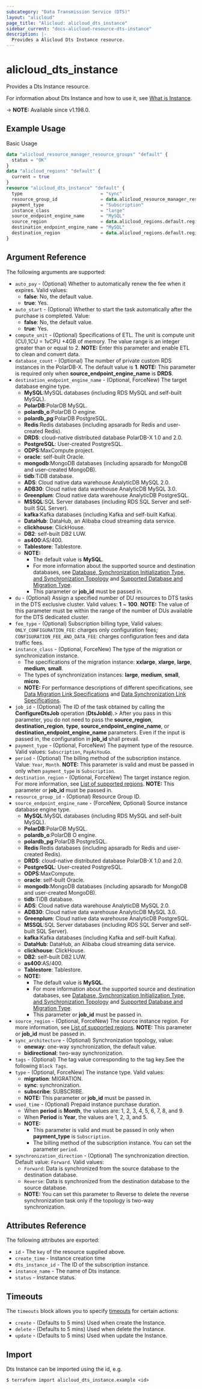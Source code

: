 ```yaml
---
subcategory: "Data Transmission Service (DTS)"
layout: "alicloud"
page_title: "Alicloud: alicloud_dts_instance"
sidebar_current: "docs-alicloud-resource-dts-instance"
description: |-
  Provides a Alicloud Dts Instance resource.
---
```


# alicloud_dts_instance

Provides a Dts Instance resource.

For information about Dts Instance and how to use it, see [What is Instance](https://www.alibabacloud.com/help/en/data-transmission-service/latest/createdtsinstance).

-> **NOTE:** Available since v1.198.0.

## Example Usage

Basic Usage

```terraform
data "alicloud_resource_manager_resource_groups" "default" {
  status = "OK"
}
data "alicloud_regions" "default" {
  current = true
}
resource "alicloud_dts_instance" "default" {
  type                             = "sync"
  resource_group_id                = data.alicloud_resource_manager_resource_groups.default.ids.0
  payment_type                     = "Subscription"
  instance_class                   = "large"
  source_endpoint_engine_name      = "MySQL"
  source_region                    = data.alicloud_regions.default.regions.0.id
  destination_endpoint_engine_name = "MySQL"
  destination_region               = data.alicloud_regions.default.regions.0.id
}
```

## Argument Reference

The following arguments are supported:
* `auto_pay` - (Optional) Whether to automatically renew the fee when it expires. Valid values:
  - **false**: No, the default value.
  - **true**: Yes.
* `auto_start` - (Optional) Whether to start the task automatically after the purchase is completed. Value:
  - **false**: No, the default value.
  - **true**: Yes.
* `compute_unit` - (Optional) Specifications of ETL. The unit is compute unit (CU),1CU = 1vCPU +4GB of memory. The value range is an integer greater than or equal to 2. **NOTE:** Enter this parameter and enable ETL to clean and convert data. 
* `database_count` - (Optional) The number of private custom RDS instances in the PolarDB-X. The default value is **1**. **NOTE:** This parameter is required only when **source_endpoint_engine_name** is **DRDS**.
* `destination_endpoint_engine_name` - (Optional, ForceNew) The target database engine type.
  - **MySQL**:MySQL databases (including RDS MySQL and self-built MySQL).
  - **PolarDB**:PolarDB MySQL.
  - **polardb_o**:PolarDB O engine.
  - **polardb_pg**:PolarDB PostgreSQL.
  - **Redis**:Redis databases (including apsaradb for Redis and user-created Redis).
  - **DRDS**: cloud-native distributed database PolarDB-X 1.0 and 2.0.
  - **PostgreSQL**: User-created PostgreSQL.
  - **ODPS**:MaxCompute project.
  - **oracle**: self-built Oracle.
  - **mongodb**:MongoDB databases (including apsaradb for MongoDB and user-created MongoDB).
  - **tidb**:TiDB database.
  - **ADS**: Cloud native data warehouse AnalyticDB MySQL 2.0.
  - **ADB30**: Cloud native data warehouse AnalyticDB MySQL 3.0.
  - **Greenplum**: Cloud native data warehouse AnalyticDB PostgreSQL.
  - **MSSQL**:SQL Server databases (including RDS SQL Server and self-built SQL Server).
  - **kafka**:Kafka databases (including Kafka and self-built Kafka).
  - **DataHub**: DataHub, an Alibaba cloud streaming data service.
  - **clickhouse**: ClickHouse.
  - **DB2**: self-built DB2 LUW.
  - **as400**:AS/400.
  - **Tablestore**: Tablestore.
  - **NOTE:** 
    - The default value is **MySQL**.
    - For more information about the supported source and destination databases, see [Database, Synchronization Initialization Type, and Synchronization Topology](https://www.alibabacloud.com/help/en/data-transmission-service/latest/overview-of-data-synchronization-scenarios-1) and [Supported Database and Migration Type](https://www.alibabacloud.com/help/en/data-transmission-service/latest/overview-of-data-migration-scenarios).
    - This parameter or **job_id** must be passed in.
* `du` - (Optional) Assign a specified number of DU resources to DTS tasks in the DTS exclusive cluster. Valid values: **1** ~ **100**. **NOTE:** The value of this parameter must be within the range of the number of DUs available for the DTS dedicated cluster.
* `fee_type` - (Optional) Subscription billing type, Valid values: `ONLY_CONFIGURATION_FEE`: charges only configuration fees; `CONFIGURATION_FEE_AND_DATA_FEE`: charges configuration fees and data traffic fees.
* `instance_class` - (Optional, ForceNew) The type of the migration or synchronization instance.
  - The specifications of the migration instance: **xxlarge**, **xlarge**, **large**, **medium**, **small**. 
  - The types of synchronization instances: **large**, **medium**, **small**, **micro**. 
  - **NOTE:** For performance descriptions of different specifications, see [Data Migration Link Specifications](https://www.alibabacloud.com/help/en/data-transmission-service/latest/cd773b) and [Data Synchronization Link Specifications](https://www.alibabacloud.com/help/en/data-transmission-service/latest/6bce7c).
* `job_id` - (Optional) The ID of the task obtained by calling the **ConfigureDtsJob** operation (**DtsJobId**).> After you pass in this parameter, you do not need to pass the **source_region**, **destination_region**, **type**, **source_endpoint_engine_name**, or **destination_endpoint_engine_name** parameters. Even if the input is passed in, the configuration in **job_id** shall prevail.
* `payment_type` - (Optional, ForceNew) The payment type of the resource. Valid values: `Subscription`, `PayAsYouGo`.
* `period` - (Optional) The billing method of the subscription instance. Value: `Year`, `Month`. **NOTE:** This parameter is valid and must be passed in only when `payment_type` is `Subscription`.
* `destination_region` - (Optional, ForceNew) The target instance region. For more information, see [List of supported regions](https://www.alibabacloud.com/help/en/data-transmission-service/latest/list-of-supported-regions). **NOTE:** This parameter or **job_id** must be passed in.
* `resource_group_id` - (Optional) Resource Group ID.
* `source_endpoint_engine_name` - (ForceNew, Optional) Source instance database engine type.
  - **MySQL**:MySQL databases (including RDS MySQL and self-built MySQL).
  - **PolarDB**:PolarDB MySQL.
  - **polardb_o**:PolarDB O engine.
  - **polardb_pg**:PolarDB PostgreSQL.
  - **Redis**:Redis databases (including apsaradb for Redis and user-created Redis).
  - **DRDS**: cloud-native distributed database PolarDB-X 1.0 and 2.0.
  - **PostgreSQL**: User-created PostgreSQL.
  - **ODPS**:MaxCompute.
  - **oracle**: self-built Oracle.
  - **mongodb**:MongoDB databases (including apsaradb for MongoDB and user-created MongoDB).
  - **tidb**:TiDB database.
  - **ADS**: Cloud native data warehouse AnalyticDB MySQL 2.0.
  - **ADB30**: Cloud native data warehouse AnalyticDB MySQL 3.0.
  - **Greenplum**: Cloud native data warehouse AnalyticDB PostgreSQL.
  - **MSSQL**:SQL Server databases (including RDS SQL Server and self-built SQL Server).
  - **kafka**:Kafka databases (including Kafka and self-built Kafka).
  - **DataHub**: DataHub, an Alibaba cloud streaming data service.
  - **clickhouse**: ClickHouse.
  - **DB2**: self-built DB2 LUW.
  - **as400**:AS/400.
  - **Tablestore**: Tablestore.
  - **NOTE:**
    - The default value is **MySQL**.
    - For more information about the supported source and destination databases, see [Database, Synchronization Initialization Type, and Synchronization Topology](https://www.alibabacloud.com/help/en/data-transmission-service/latest/overview-of-data-synchronization-scenarios-1) and [Supported Database and Migration Type](https://www.alibabacloud.com/help/en/data-transmission-service/latest/overview-of-data-migration-scenarios).
    - This parameter or **job_id** must be passed in.
* `source_region` - (Optional, ForceNew) The source instance region. For more information, see [List of supported regions](https://www.alibabacloud.com/help/en/data-transmission-service/latest/list-of-supported-regions). **NOTE:** This parameter or **job_id** must be passed in.
* `sync_architecture` - (Optional) Synchronization topology, value:
  - **oneway**: one-way synchronization, the default value.
  - **bidirectional**: two-way synchronization.
* `tags` - (Optional) The tag value corresponding to the tag key.See the following `Block Tags`.
* `type` - (Optional, ForceNew) The instance type. Valid values:
  - **migration**: MIGRATION.
  - **sync**: synchronization.
  - **subscribe**: SUBSCRIBE.
  - **NOTE:** This parameter or **job_id** must be passed in.
* `used_time` - (Optional) Prepaid instance purchase duration.
  - When **period** is **Month**, the values are: 1, 2, 3, 4, 5, 6, 7, 8, and 9.
  - When **Period** is **Year**, the values are 1, 2, 3, and 5.
  - **NOTE:** 
    - This parameter is valid and must be passed in only when **payment_type** is `Subscription`.
    - The billing method of the subscription instance. You can set the parameter `period`.
* `synchronization_direction` - (Optional) The synchronization direction. Default value: `Forward`. Valid values:
  - `Forward`: Data is synchronized from the source database to the destination database.
  - `Reverse`: Data is synchronized from the destination database to the source database.
  - **NOTE:** You can set this parameter to Reverse to delete the reverse synchronization task only if the topology is two-way synchronization.


## Attributes Reference

The following attributes are exported:
* `id` - The `key` of the resource supplied above.
* `create_time` - Instance creation time
* `dts_instance_id` - The ID of the subscription instance.
* `instance_name` - The name of Dts instance.
* `status` - Instance status.


## Timeouts

The `timeouts` block allows you to specify [timeouts](https://www.terraform.io/docs/configuration-0-11/resources.html#timeouts) for certain actions:
* `create` - (Defaults to 5 mins) Used when create the Instance.
* `delete` - (Defaults to 5 mins) Used when delete the Instance.
* `update` - (Defaults to 5 mins) Used when update the Instance.

## Import

Dts Instance can be imported using the id, e.g.

```shell
$ terraform import alicloud_dts_instance.example <id>
```